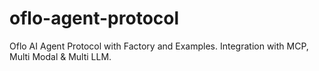 # oflo-agent-protocol
Oflo AI Agent Protocol with Factory and Examples. Integration with MCP, Multi Modal &amp; Multi LLM. 
